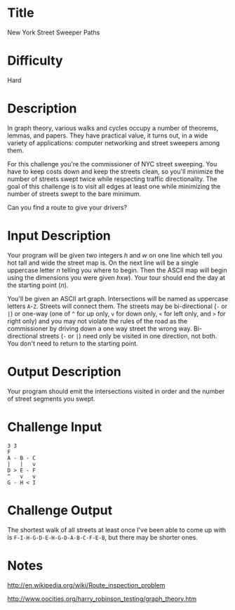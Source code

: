 # Title

New York Street Sweeper Paths

# Difficulty

Hard

# Description

In graph theory, various walks and cycles occupy a number of theorems, lemmas, and papers. They have practical value, it turns out, in a wide variety of applications: computer networking and street sweepers among them. 

For this challenge you're the commissioner of NYC street sweeping. You have to keep costs down and keep the streets clean, so you'll minimize the number of streets swept twice while respecting traffic directionality. The goal of this challenge is to visit all edges at least one while minimizing the number of streets swept to the bare minimum. 

Can you find a route to give your drivers? 

# Input Description

Your program will be given two integers *h* and *w* on one line which tell you hot tall and wide the street map is. On the next line will be a single uppercase letter *n* telling you where to begin. Then the ASCII map will begin using the dimensions you were given *h*x*w*). Your tour should end the day at the starting point (*n*).

You'll be given an ASCII art graph. Intersections will be named as uppercase letters `A`-`Z`. Streets will connect them. The streets may be bi-directional (`-` or `|`) or one-way (one of `^` for up only, `v` for down only, `<` for left only, and `>` for right only) and you may not violate the rules of the road as the commissioner by driving down a one way street the wrong way. Bi-directional streets (`-` or `|`) need only be visited in one direction, not both. You don't need to return to the starting point.

# Output Description

Your program should emit the intersections visited in order and the number of street segments you swept. 

# Challenge Input

	3 3
	F 
	A - B - C
	|   |   v
	D > E - F
	^   v   v
	G - H < I

# Challenge Output

The shortest walk of all streets at least once I've been able to come up with is `F-I-H-G-D-E-H-G-D-A-B-C-F-E-B`, but there may be shorter ones.

# Notes

http://en.wikipedia.org/wiki/Route_inspection_problem

http://www.oocities.org/harry_robinson_testing/graph_theory.htm

